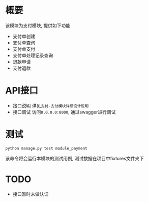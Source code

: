 # 概要
该模块为支付模块, 提供如下功能
+ 支付单创建
+ 支付单查询
+ 支付单支付
+ 支付单处理记录查询
+ 退款申请
+ 支付退款

# API接口
+ 接口说明 详见`支付-支付模块详细设计说明`
+ 接口调试 访问`0.0.0.0:8000`, 通过swagger进行调试

# 测试
```
python manage.py test module_payment
```
该命令将会运行本模块的测试用例, 测试数据在项目中fixtures文件夹下

# TODO
+ 接口暂时未做认证

